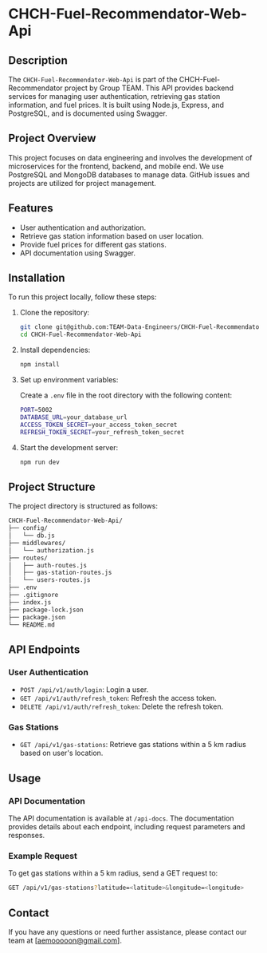 # CHCH-Fuel-Recommendator-Web-Api

## Description

The `CHCH-Fuel-Recommendator-Web-Api` is part of the CHCH-Fuel-Recommendator project by Group TEAM. This API provides backend services for managing user authentication, retrieving gas station information, and fuel prices. It is built using Node.js, Express, and PostgreSQL, and is documented using Swagger.

## Project Overview

This project focuses on data engineering and involves the development of microservices for the frontend, backend, and mobile end. We use PostgreSQL and MongoDB databases to manage data. GitHub issues and projects are utilized for project management.

## Features

- User authentication and authorization.
- Retrieve gas station information based on user location.
- Provide fuel prices for different gas stations.
- API documentation using Swagger.

## Installation

To run this project locally, follow these steps:

1. Clone the repository:

   ```sh
   git clone git@github.com:TEAM-Data-Engineers/CHCH-Fuel-Recommendator-Web-Api.git
   cd CHCH-Fuel-Recommendator-Web-Api
   ```

2. Install dependencies:

   ```sh
   npm install
   ```

3. Set up environment variables:

   Create a `.env` file in the root directory with the following content:

   ```sh
   PORT=5002
   DATABASE_URL=your_database_url
   ACCESS_TOKEN_SECRET=your_access_token_secret
   REFRESH_TOKEN_SECRET=your_refresh_token_secret
   ```

4. Start the development server:

   ```sh
   npm run dev
   ```

## Project Structure

The project directory is structured as follows:

```bash
CHCH-Fuel-Recommendator-Web-Api/
├── config/
│   └── db.js
├── middlewares/
│   └── authorization.js
├── routes/
│   ├── auth-routes.js
│   ├── gas-station-routes.js
│   └── users-routes.js
├── .env
├── .gitignore
├── index.js
├── package-lock.json
├── package.json
└── README.md
```

## API Endpoints

### User Authentication

- `POST /api/v1/auth/login`: Login a user.
- `GET /api/v1/auth/refresh_token`: Refresh the access token.
- `DELETE /api/v1/auth/refresh_token`: Delete the refresh token.

### Gas Stations

- `GET /api/v1/gas-stations`: Retrieve gas stations within a 5 km radius based on user's location.

## Usage

### API Documentation

The API documentation is available at `/api-docs`. The documentation provides details about each endpoint, including request parameters and responses.

### Example Request

To get gas stations within a 5 km radius, send a GET request to:

```sh
GET /api/v1/gas-stations?latitude=<latitude>&longitude=<longitude>
```

## Contact

If you have any questions or need further assistance, please contact our team at [aemooooon@gmail.com].
